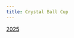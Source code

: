 ```yaml
---
title: Crystal Ball Cup
---
```


<link rel="preconnect" href="https://fonts.googleapis.com">
<link rel="preconnect" href="https://fonts.gstatic.com" crossorigin>

[2025](./2025/)